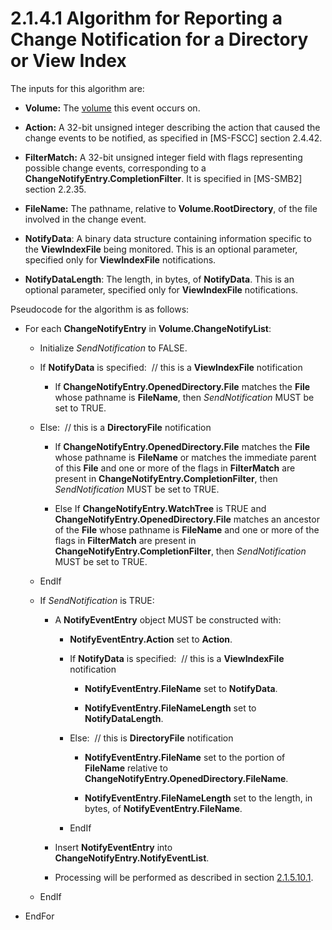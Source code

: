 <html dir="LTR" xmlns:mshelp="http://msdn.microsoft.com/mshelp" xmlns:ddue="http://ddue.schemas.microsoft.com/authoring/2003/5" xmlns:xlink="http://www.w3.org/1999/xlink" xmlns:tool="http://www.microsoft.com/tooltip">
    <head>
        <meta http-equiv="Content-Type" content="text/html; CHARSET=utf-8"></meta>
        <meta name="save" content="history"></meta>
        <title>2.1.4.1 Algorithm for Reporting a Change Notification for a Directory or View Index</title>
        <xml>
            <mshelp:toctitle title="2.1.4.1 Algorithm for Reporting a Change Notification for a Directory or View Index"></mshelp:toctitle>
            <mshelp:rltitle title="[MS-FSA]: Algorithm for Reporting a Change Notification for a Directory or View Index"></mshelp:rltitle>
            <mshelp:keyword index="A" term="7f757efa-ba81-4c0e-a4c7-d11d7beed109"></mshelp:keyword>
            <mshelp:attr name="DCSext.ContentType" value="open specification"></mshelp:attr>
            <mshelp:attr name="AssetID" value="7f757efa-ba81-4c0e-a4c7-d11d7beed109"></mshelp:attr>
            <mshelp:attr name="TopicType" value="kbRef"></mshelp:attr>
            <mshelp:attr name="DCSext.Title" value="[MS-FSA]: Algorithm for Reporting a Change Notification for a Directory or View Index" />
        </xml>
    </head>
    <body>
        <div id="header">
            <h1 class="heading">2.1.4.1 Algorithm for Reporting a Change Notification for a Directory or View Index</h1>
        </div>
        <div id="mainSection">
            <div id="mainBody">
                <div id="allHistory" class="saveHistory"></div>
                <div id="sectionSection0" class="section" name="collapseableSection">
                    

<p>The inputs for this algorithm are:</p>

<ul><li><p><span><span> 
</span></span><b>Volume:</b> The <a href="682f0f59-385c-4351-b81a-3b234f53db03.md#gt_9a876829-33a1-4f0b-8b81-8552b7e5561c">volume</a> this event occurs
on.</p>

</li><li><p><span><span> 
</span></span><b>Action:</b> A 32-bit unsigned integer describing the action
that caused the change events to be notified, as specified in <mshelp:link keywords="efbfe127-73ad-4140-9967-ec6500e66d5e" tabindex="0">[MS-FSCC]</mshelp:link>
section <mshelp:link keywords="3bffce3b-9ec0-427c-99c8-d21a3b63d62f" tabindex="0">2.4.42</mshelp:link>.</p>

</li><li><p><span><span> 
</span></span><b>FilterMatch:</b> A 32-bit unsigned integer field with flags
representing possible change events, corresponding to a <b>ChangeNotifyEntry.CompletionFilter</b>.
It is specified in <mshelp:link keywords="5606ad47-5ee0-437a-817e-70c366052962" tabindex="0">[MS-SMB2]</mshelp:link>
section <mshelp:link keywords="598f395a-e7a2-4cc8-afb3-ccb30dd2df7c" tabindex="0">2.2.35</mshelp:link>.</p>

</li><li><p><span><span> 
</span></span><b>FileName:</b> The pathname, relative to <b>Volume.RootDirectory</b>,
of the file involved in the change event. </p>

</li><li><p><span><span> 
</span></span><b>NotifyData</b>: A binary data structure containing information
specific to the <b>ViewIndexFile</b> being monitored. This is an optional
parameter, specified only for <b>ViewIndexFile</b> notifications.</p>

</li><li><p><span><span> 
</span></span><b>NotifyDataLength</b>: The length, in bytes, of <b>NotifyData</b>.
This is an optional parameter, specified only for <b>ViewIndexFile</b>
notifications.</p>

</li></ul><p>Pseudocode for the algorithm is as follows:</p>

<ul><li><p><span><span> 
</span></span>For each <b>ChangeNotifyEntry</b> in <b>Volume.ChangeNotifyList</b>:</p>

<ul><li><p><span><span>  </span></span>Initialize
<i>SendNotification</i> to FALSE.</p>

</li><li><p><span><span>  </span></span>If <b>NotifyData</b>
is specified:  // this is a <b>ViewIndexFile</b> notification</p>

<ul><li><p><span><span> 
</span></span>If <b>ChangeNotifyEntry.OpenedDirectory.File</b> matches the <b>File</b>
whose pathname is <b>FileName</b>, then <i>SendNotification</i> MUST be set to
TRUE.</p>

</li></ul></li><li><p><span><span>  </span></span>Else: 
// this is a <b>DirectoryFile</b> notification</p>

<ul><li><p><span><span> 
</span></span>If <b>ChangeNotifyEntry.OpenedDirectory.File</b> matches the <b>File</b>
whose pathname is <b>FileName</b> or matches the immediate parent of this <b>File</b>
and one or more of the flags in <b>FilterMatch</b> are present in <b>ChangeNotifyEntry.CompletionFilter</b>,
then <i>SendNotification</i> MUST be set to TRUE.</p>

</li><li><p><span><span> 
</span></span>Else If <b>ChangeNotifyEntry.WatchTree</b> is TRUE and <b>ChangeNotifyEntry.OpenedDirectory.File</b>
matches an ancestor of the <b>File</b> whose pathname is <b>FileName</b> and
one or more of the flags in <b>FilterMatch</b> are present in <b>ChangeNotifyEntry.CompletionFilter</b>,
then <i>SendNotification</i> MUST be set to TRUE.</p>

</li></ul></li><li><p><span><span>  </span></span>EndIf</p>

</li><li><p><span><span>  </span></span>If <i>SendNotification</i>
is TRUE:</p>

<ul><li><p><span><span> 
</span></span>A <b>NotifyEventEntry</b> object MUST be constructed with:</p>

<ul><li><p><span><span> 
</span></span><b>NotifyEventEntry.Action</b> set to <b>Action</b>.</p>

</li><li><p><span><span> 
</span></span>If <b>NotifyData</b> is specified:  // this is a <b>ViewIndexFile</b>
notification</p>

<ul><li><p><span><span> 
</span></span><b>NotifyEventEntry.FileName</b> set to <b>NotifyData</b>.</p>

</li><li><p><span><span> 
</span></span><b>NotifyEventEntry.FileNameLength</b> set to <b>NotifyDataLength</b>.</p>

</li></ul></li><li><p><span><span> 
</span></span>Else:  // this is <b>DirectoryFile</b> notification</p>

<ul><li><p><span><span> 
</span></span><b>NotifyEventEntry.FileName</b> set to the portion of <b>FileName</b>
relative to <b>ChangeNotifyEntry.OpenedDirectory.FileName</b>.</p>

</li><li><p><span><span> 
</span></span><b>NotifyEventEntry.FileNameLength</b> set to the length, in
bytes, of <b>NotifyEventEntry.FileName</b>.</p>

</li></ul></li><li><p><span><span> 
</span></span>EndIf</p>

</li></ul></li><li><p><span><span> 
</span></span>Insert <b>NotifyEventEntry</b> into <b>ChangeNotifyEntry.NotifyEventList</b>.</p>

</li><li><p><span><span> 
</span></span>Processing will be performed as described in section <a href="dd20655d-5ea7-4f49-9ab5-b95c95a78df7.md">2.1.5.10.1</a>.</p>

</li></ul></li><li><p><span><span>  </span></span>EndIf</p>

</li></ul></li><li><p><span><span> 
</span></span>EndFor</p>

</li></ul>
                </div>
            </div>
        </div>
    </body>
</html>